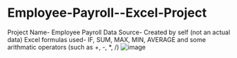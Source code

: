 # Employee-Payroll--Excel-Project

Project Name- Employee Payroll
Data Source- Created by self (not an actual data)
Excel formulas used- IF, SUM, MAX, MIN, AVERAGE and some arithmatic operators (such as +, -, *, /)
![image](https://user-images.githubusercontent.com/115694651/231368742-52fb613e-c4fc-4c59-9660-efd8bde4a187.png)
